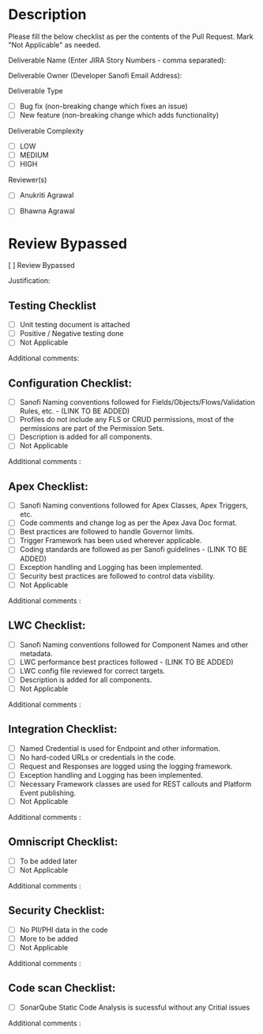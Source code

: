 # Description

Please fill the below checklist as per the contents of the Pull Request. Mark "Not Applicable" as needed.

Deliverable Name (Enter JIRA Story Numbers - comma separated): 

Deliverable Owner (Developer Sanofi Email Address): 

Deliverable Type

- [ ] Bug fix (non-breaking change which fixes an issue)
- [ ] New feature (non-breaking change which adds functionality)

Deliverable Complexity

- [ ] LOW
- [ ] MEDIUM
- [ ] HIGH

Reviewer(s)

- [ ] Anukriti Agrawal
- [ ] Bhawna Agrawal


# Review Bypassed

[ ] Review Bypassed

Justification:

## Testing Checklist

- [ ] Unit testing document is attached
- [ ] Positive / Negative testing done
- [ ] Not Applicable

Additional comments: 

## Configuration Checklist:

- [ ] Sanofi Naming conventions followed for Fields/Objects/Flows/Validation Rules, etc.  - (LINK TO BE ADDED)
- [ ] Profiles do not include any FLS or CRUD permissions, most of the permissions are part of the Permission Sets.
- [ ] Description is added for all components.
- [ ] Not Applicable

Additional comments : 

## Apex Checklist:

- [ ] Sanofi Naming conventions followed for Apex Classes, Apex Triggers, etc.
- [ ] Code comments and change log as per the Apex Java Doc format.
- [ ] Best practices are followed to handle Governor limits. 
- [ ] Trigger Framework has been used wherever applicable.
- [ ] Coding standards are followed as per Sanofi guidelines - (LINK TO BE ADDED)
- [ ] Exception handling and Logging has been implemented.
- [ ] Security best practices are followed to control data visbility.
- [ ] Not Applicable

Additional comments : 

## LWC Checklist:

- [ ] Sanofi Naming conventions followed for Component Names and other metadata.
- [ ] LWC performance best practices followed - (LINK TO BE ADDED)
- [ ] LWC config file reviewed for correct targets.
- [ ] Description is added for all components.
- [ ] Not Applicable

Additional comments : 

## Integration Checklist:

- [ ] Named Credential is used for Endpoint and other information.
- [ ] No hard-coded URLs or credentials in the code.
- [ ] Request and Responses are logged using the logging framework.
- [ ] Exception handling and Logging has been implemented.
- [ ] Necessary Framework classes are used for REST callouts and Platform Event publishing.
- [ ] Not Applicable

Additional comments : 

## Omniscript Checklist:

- [ ] To be added later
- [ ] Not Applicable

Additional comments : 

## Security Checklist:

- [ ] No PII/PHI data in the code
- [ ] More to be added
- [ ] Not Applicable

Additional comments : 

## Code scan Checklist:

- [ ] SonarQube Static Code Analysis is sucessful without any Critial issues

Additional comments : 
